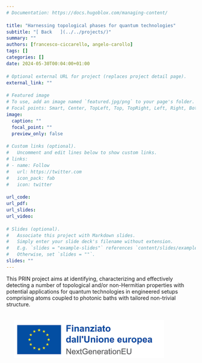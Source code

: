 ```yaml
---
# Documentation: https://docs.hugoblox.com/managing-content/

title: "Harnessing topological phases for quantum technologies"
subtitle: "[ Back   ](../../projects/)"
summary: ""
authors: [francesco-ciccarello, angelo-carollo]
tags: []
categories: []
date: 2024-05-30T00:04:00+01:00

# Optional external URL for project (replaces project detail page).
external_link: ""

# Featured image
# To use, add an image named `featured.jpg/png` to your page's folder.
# Focal points: Smart, Center, TopLeft, Top, TopRight, Left, Right, BottomLeft, Bottom, BottomRight.
image:
  caption: ""
  focal_point: ""
  preview_only: false

# Custom links (optional).
#   Uncomment and edit lines below to show custom links.
# links:
# - name: Follow
#   url: https://twitter.com
#   icon_pack: fab
#   icon: twitter

url_code: 
url_pdf: 
url_slides: 
url_video: 

# Slides (optional).
#   Associate this project with Markdown slides.
#   Simply enter your slide deck's filename without extension.
#   E.g. `slides = "example-slides"` references `content/slides/example-slides.md`.
#   Otherwise, set `slides = ""`.
slides: ""
---
```

<html lang="en">
        <body>
          <!-- <img src="PastedGraphic-5.png" align="right" hspace="20" vspace="20" width="400" /> -->
          <p>
          This PRIN project aims at identifying, characterizing and effectively detecting a number of topological and/or non-Hermitian properties with potential applications for quantum technologies in engineered setups comprising atoms coupled to photonic baths with tailored non-trivial structure.
          </p>
          <img src="finanziato_next.png" align="center" hspace="20" vspace="20" width="400" /> 
        </body>
        </html> 